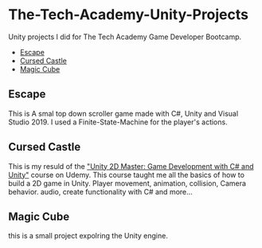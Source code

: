 # The-Tech-Academy-Unity-Projects
Unity projects I did for The Tech Academy Game Developer Bootcamp.

- [Escape](#escape)
- [Cursed Castle](#cursed-castle)
- [Magic Cube](#magic-cube)

## Escape
This is A smal top down scroller game made with C#, Unity and Visual Studio 2019. I used a Finite-State-Machine for the player's actions.

## Cursed Castle
This is my resuld of the ["Unity 2D Master: Game Development with C# and Unity"](https://www.udemy.com/course/unity2dmaster/?srsltid=AfmBOoogbsh2PgPGsymtxaMfT4E9bLlBCrvtJbww3EG5smdx7Dnehouq&couponCode=ACCAGE0923) course on Udemy. This course taught me all the basics of how to build a 2D game in Unity. Player movement, animation, collision, Camera behavior. audio, create functionality with C# and more...

## Magic Cube
this is a small project expolring the Unity engine.
